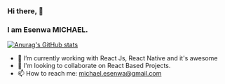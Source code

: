 ### Hi there, 👋
### I am Esenwa MICHAEL.

[![Anurag's GitHub stats](https://github-readme-stats.vercel.app/api?username=kcmikee&count_private=true)](https://github.com/anuraghazra/github-readme-stats)

<!-- [![Top Langs](https://github-readme-stats.vercel.app/api/top-langs/?username=kcmikee&layout=compact)](https://github.com/anuraghazra/github-readme-stats) -->
<!--
**kcmikee/kcmikee** is a ✨ _special_ ✨ repository because its `README.md` (this file) appears on your GitHub profile.

Here are some ideas to get you started:

- 🔭 I’m currently working on ...
- 🌱 I’m currently learning ...
- 👯 I’m looking to collaborate on ...
- 🤔 I’m looking for help with ...
- 💬 Ask me about ...
- 📫 How to reach me: ...
- 😄 Pronouns: ...
- ⚡ Fun fact: ...
-->
- 🔭 I’m currently working with React Js, React Native and it's awesome
- 🤔 I'm looking to collaborate on React Based Projects.
- 📫 How to reach me: michael.esenwa@gmail.com

